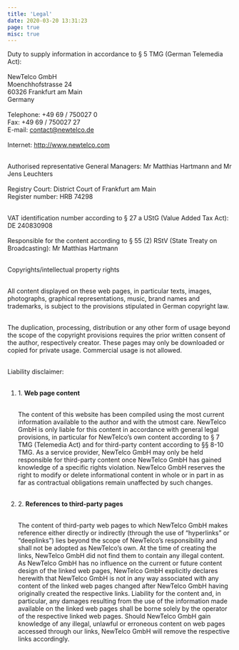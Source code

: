 ```yaml
---
title: 'Legal'
date: 2020-03-20 13:31:23
page: true
misc: true
---
```


Duty to supply information in accordance to § 5 TMG (German Telemedia Act):
<br />
<br />
NewTelco GmbH  
Moenchhofstrasse 24  
60326 Frankfurt am Main  
Germany
<br />
<br />
Telephone: +49 69 / 750027 0  
Fax: +49 69 / 750027 27  
E-mail: contact@newtelco.de  
<br />
Internet: http://www.newtelco.com
<br />
<br />

Authorised representative General Managers: Mr Matthias Hartmann and Mr Jens Leuchters
<br />
<br />
Registry Court: District Court of Frankfurt am Main  
Register number: HRB 74298
<br />
<br />

VAT identification number according to § 27 a UStG (Value Added Tax Act): DE 240830908
<br />
<br />
Responsible for the content according to § 55 (2) RStV (State Treaty on Broadcasting): Mr Matthias Hartmann
<br />
<br />

Copyrights/intellectual property rights
<br />
<br />

All content displayed on these web pages, in particular texts, images, photographs, graphical representations, music, brand names and trademarks, is subject to the provisions stipulated in German copyright law.
<br />
<br />

The duplication, processing, distribution or any other form of usage beyond the scope of the copyright provisions requires the prior written consent of the author, respectively creator. These pages may only be downloaded or copied for private usage. Commercial usage is not allowed.
<br />
<br />

Liability disclaimer:
<br />
<br />

<ol>
<li>
1. <b>Web page content</b>
</li>
<br />

The content of this website has been compiled using the most current information available to the author and with the utmost care. NewTelco GmbH is only liable for this content in accordance with general legal provisions, in particular for NewTelco’s own content according to § 7 TMG (Telemedia Act) and for third-party content according to §§ 8-10 TMG. As a service provider, NewTelco GmbH may only be held responsible for third-party content once NewTelco GmbH has gained knowledge of a specific rights violation. NewTelco GmbH reserves the right to modify or delete informational content in whole or in part in as far as contractual obligations remain unaffected by such changes.

<br />
<li>
2. <b>References to third-party pages</b>
</li>
<br />

The content of third-party web pages to which NewTelco GmbH makes reference either directly or indirectly (through the use of “hyperlinks” or “deeplinks”) lies beyond the scope of NewTelco’s responsibility and shall not be adopted as NewTelco’s own. At the time of creating the links, NewTelco GmbH did not find them to contain any illegal content. As NewTelco GmbH has no influence on the current or future content design of the linked web pages, NewTelco GmbH explicitly declares herewith that NewTelco GmbH is not in any way associated with any content of the linked web pages changed after NewTelco GmbH having originally created the respective links. Liability for the content and, in particular, any damages resulting from the use of the information made available on the linked web pages shall be borne solely by the operator of the respective linked web pages. Should NewTelco GmbH gain knowledge of any illegal, unlawful or erroneous content on web pages accessed through our links, NewTelco GmbH will remove the respective links accordingly.

</ol>
